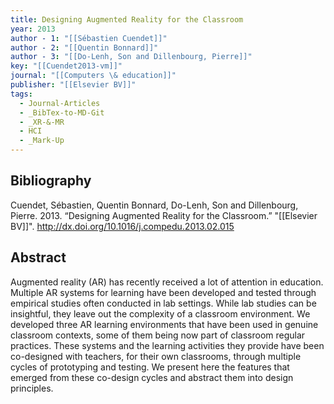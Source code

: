 ```yaml
---
title: Designing Augmented Reality for the Classroom
year: 2013
author - 1: "[[Sébastien Cuendet]]"
author - 2: "[[Quentin Bonnard]]"
author - 3: "[[Do-Lenh, Son and Dillenbourg, Pierre]]"
key: "[[Cuendet2013-vm]]"
journal: "[[Computers \& education]]"
publisher: "[[Elsevier BV]]"
tags:
  - Journal-Articles
  - _BibTex-to-MD-Git
  - _XR-&-MR
  - HCI
  - _Mark-Up
---
```


## Bibliography
Cuendet, Sébastien, Quentin Bonnard, Do-Lenh, Son and Dillenbourg, Pierre. 2013. “Designing Augmented Reality for the Classroom.” "[[Elsevier BV]]". http://dx.doi.org/10.1016/j.compedu.2013.02.015

## Abstract
Augmented reality (AR) has recently received a lot of attention in education. Multiple AR systems for learning have been developed and tested through empirical studies often conducted in lab settings. While lab studies can be insightful, they leave out the complexity of a classroom environment. We developed three AR learning environments that have been used in genuine classroom contexts, some of them being now part of classroom regular practices. These systems and the learning activities they provide have been co-designed with teachers, for their own classrooms, through multiple cycles of prototyping and testing. We present here the features that emerged from these co-design cycles and abstract them into design principles.